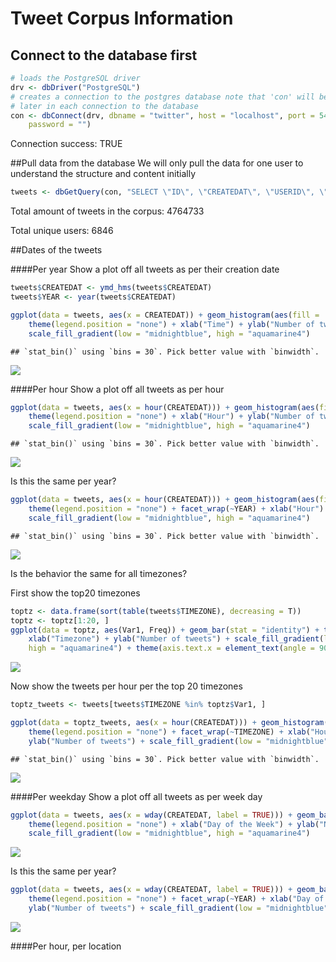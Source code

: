 # Tweet Corpus Information





## Connect to the database first

```r
# loads the PostgreSQL driver
drv <- dbDriver("PostgreSQL")
# creates a connection to the postgres database note that 'con' will be used
# later in each connection to the database
con <- dbConnect(drv, dbname = "twitter", host = "localhost", port = 5432, user = "postgres", 
    password = "")
```

Connection success: TRUE

##Pull data from the database
We will only pull the data for one user to understand the structure and content initially


```r
tweets <- dbGetQuery(con, "SELECT \"ID\", \"CREATEDAT\", \"USERID\", \"RETWEET\", \"GEO_ENABLED\", \"LATITUDE\", \"LONGITUDE\", \"LOCATION\", \"TIMEZONE\" from main.experiment_tweets_shortest")
```

Total amount of tweets in the corpus: 4764733

Total unique users: 6846

##Dates of the tweets

####Per year
Show a plot off all tweets as per their creation date

```r
tweets$CREATEDAT <- ymd_hms(tweets$CREATEDAT)
tweets$YEAR <- year(tweets$CREATEDAT)

ggplot(data = tweets, aes(x = CREATEDAT)) + geom_histogram(aes(fill = ..count..)) + 
    theme(legend.position = "none") + xlab("Time") + ylab("Number of tweets") + 
    scale_fill_gradient(low = "midnightblue", high = "aquamarine4")
```

```
## `stat_bin()` using `bins = 30`. Pick better value with `binwidth`.
```

![](TweetCorpusInfo_files/figure-html/unnamed-chunk-4-1.png)<!-- -->

####Per hour
Show a plot off all tweets as per hour

```r
ggplot(data = tweets, aes(x = hour(CREATEDAT))) + geom_histogram(aes(fill = ..count..)) + 
    theme(legend.position = "none") + xlab("Hour") + ylab("Number of tweets") + 
    scale_fill_gradient(low = "midnightblue", high = "aquamarine4")
```

```
## `stat_bin()` using `bins = 30`. Pick better value with `binwidth`.
```

![](TweetCorpusInfo_files/figure-html/unnamed-chunk-5-1.png)<!-- -->

Is this the same per year?

```r
ggplot(data = tweets, aes(x = hour(CREATEDAT))) + geom_histogram(aes(fill = ..count..)) + 
    theme(legend.position = "none") + facet_wrap(~YEAR) + xlab("Hour") + ylab("Number of tweets") + 
    scale_fill_gradient(low = "midnightblue", high = "aquamarine4")
```

```
## `stat_bin()` using `bins = 30`. Pick better value with `binwidth`.
```

![](TweetCorpusInfo_files/figure-html/unnamed-chunk-6-1.png)<!-- -->

Is the behavior the same for all timezones?

First show the top20 timezones

```r
toptz <- data.frame(sort(table(tweets$TIMEZONE), decreasing = T))
toptz <- toptz[1:20, ]
ggplot(data = toptz, aes(Var1, Freq)) + geom_bar(stat = "identity") + theme(legend.position = "none") + 
    xlab("Timezone") + ylab("Number of tweets") + scale_fill_gradient(low = "midnightblue", 
    high = "aquamarine4") + theme(axis.text.x = element_text(angle = 90, hjust = 1))
```

![](TweetCorpusInfo_files/figure-html/unnamed-chunk-7-1.png)<!-- -->

Now show the tweets per hour per the top 20 timezones

```r
toptz_tweets <- tweets[tweets$TIMEZONE %in% toptz$Var1, ]

ggplot(data = toptz_tweets, aes(x = hour(CREATEDAT))) + geom_histogram(aes(fill = ..count..)) + 
    theme(legend.position = "none") + facet_wrap(~TIMEZONE) + xlab("Hour") + 
    ylab("Number of tweets") + scale_fill_gradient(low = "midnightblue", high = "aquamarine4")
```

```
## `stat_bin()` using `bins = 30`. Pick better value with `binwidth`.
```

![](TweetCorpusInfo_files/figure-html/unnamed-chunk-8-1.png)<!-- -->

####Per weekday
Show a plot off all tweets as per week day

```r
ggplot(data = tweets, aes(x = wday(CREATEDAT, label = TRUE))) + geom_bar(aes(fill = ..count..)) + 
    theme(legend.position = "none") + xlab("Day of the Week") + ylab("Number of tweets") + 
    scale_fill_gradient(low = "midnightblue", high = "aquamarine4")
```

![](TweetCorpusInfo_files/figure-html/unnamed-chunk-9-1.png)<!-- -->

Is this the same per year?

```r
ggplot(data = tweets, aes(x = wday(CREATEDAT, label = TRUE))) + geom_bar(aes(fill = ..count..)) + 
    theme(legend.position = "none") + facet_wrap(~YEAR) + xlab("Day of the Week") + 
    ylab("Number of tweets") + scale_fill_gradient(low = "midnightblue", high = "aquamarine4")
```

![](TweetCorpusInfo_files/figure-html/unnamed-chunk-10-1.png)<!-- -->

####Per hour, per location
